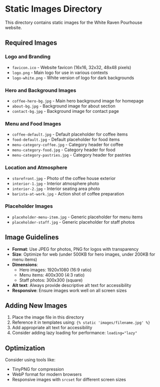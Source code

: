 # Static Images Directory

This directory contains static images for the White Raven Pourhouse website.

## Required Images

### Logo and Branding
- `favicon.ico` - Website favicon (16x16, 32x32, 48x48 pixels)
- `logo.png` - Main logo for use in various contexts
- `logo-white.png` - White version of logo for dark backgrounds

### Hero and Background Images
- `coffee-hero-bg.jpg` - Main hero background image for homepage
- `about-bg.jpg` - Background image for about section
- `contact-bg.jpg` - Background image for contact page

### Menu and Food Images
- `coffee-default.jpg` - Default placeholder for coffee items
- `food-default.jpg` - Default placeholder for food items
- `menu-category-coffee.jpg` - Category header for coffee
- `menu-category-food.jpg` - Category header for food
- `menu-category-pastries.jpg` - Category header for pastries

### Location and Atmosphere
- `storefront.jpg` - Photo of the coffee house exterior
- `interior-1.jpg` - Interior atmosphere photo
- `interior-2.jpg` - Interior seating area photo
- `barista-at-work.jpg` - Action shot of coffee preparation

### Placeholder Images
- `placeholder-menu-item.jpg` - Generic placeholder for menu items
- `placeholder-staff.jpg` - Generic placeholder for staff photos

## Image Guidelines

- **Format**: Use JPEG for photos, PNG for logos with transparency
- **Size**: Optimize for web (under 500KB for hero images, under 200KB for menu items)
- **Dimensions**: 
  - Hero images: 1920x1080 (16:9 ratio)
  - Menu items: 400x300 (4:3 ratio)
  - Staff photos: 300x300 (square)
- **Alt text**: Always provide descriptive alt text for accessibility
- **Responsive**: Ensure images work well on all screen sizes

## Adding New Images

1. Place the image file in this directory
2. Reference it in templates using: `{% static 'images/filename.jpg' %}`
3. Add appropriate alt text for accessibility
4. Consider adding lazy loading for performance: `loading="lazy"`

## Optimization

Consider using tools like:
- TinyPNG for compression
- WebP format for modern browsers
- Responsive images with `srcset` for different screen sizes